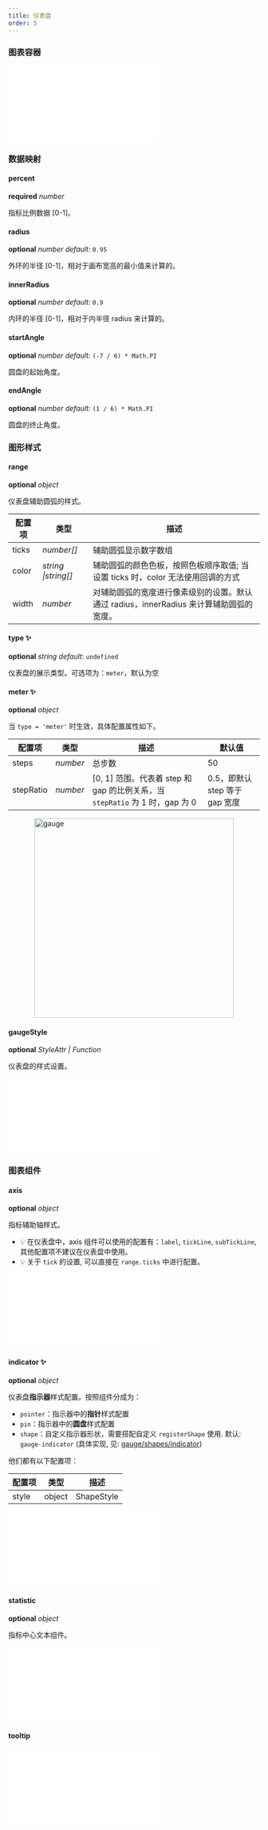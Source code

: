 ```yaml
---
title: 仪表盘
order: 5
---
```


### 图表容器

<embed src="@/docs/common/chart-options.zh.md"></embed>

### 数据映射

#### percent 

<description>**required** _number_</description>

指标比例数据 [0-1]。

#### radius

<description>**optional** _number_ _default:_ `0.95`</description>

外环的半径 [0-1]，相对于画布宽高的最小值来计算的。

#### innerRadius

<description>**optional** _number_ _default:_ `0.9`</description>

内环的半径 [0-1]，相对于内半径 radius 来计算的。

#### startAngle

<description>**optional** _number_ _default:_ `(-7 / 6) * Math.PI`</description>

圆盘的起始角度。

#### endAngle

<description>**optional** _number_ _default:_ `(1 / 6) * Math.PI`</description>

圆盘的终止角度。

### 图形样式

#### range

<description>**optional** _object_</description>

仪表盘辅助圆弧的样式。

| 配置项 | 类型     | 描述                                 |
| ------ | -------- | ------------------------------------ |
| ticks  | _number[]_ | 辅助圆弧显示数字数组                 |
| color  | _string \|string[]_ | 辅助圆弧的颜色色板，按照色板顺序取值; 当设置 ticks 时，color 无法使用回调的方式 |
| width | _number_ | 对辅助圆弧的宽度进行像素级别的设置。默认通过 radius，innerRadius 来计算辅助圆弧的宽度。|

<Playground rid="gauge" path="progress-plots/gauge/demo/custom-color.ts"></playground>

#### type ✨

<description>**optional** _string_ _default_: `undefined`</description>

仪表盘的展示类型。可选项为：`meter`，默认为空
#### meter ✨

<description>**optional** _object_</description>

当 `type = 'meter'` 时生效，具体配置属性如下。

| 配置项 | 类型     | 描述          | 默认值 |
| ------ | -------- | ----------------- | ---------|
| steps  | _number_ | 总步数        |  50 |
| stepRatio  | _number_ | [0, 1] 范围。代表着 step 和 gap 的比例关系，当 `stepRatio` 为 1 时，gap 为 0 | 0.5，即默认 step 等于 gap 宽度 |

<img src="https://gw.alipayobjects.com/zos/antfincdn/WBhwhNUzkg/image.png" width="400" align="center" style="display:flex;margin:0 auto;" alt="gauge">

#### gaugeStyle

<description>**optional** _StyleAttr | Function_</description>

仪表盘的样式设置。

<embed src="@/docs/common/shape-style.zh.md"></embed>

### 图表组件

#### axis

<description>**optional** _object_</description>

指标辅助轴样式。
- 💡 在仪表盘中，axis 组件可以使用的配置有：`label`, `tickLine`, `subTickLine`, 其他配置项不建议在仪表盘中使用。
- 💡 关于 `tick` 的设置, 可以直接在 `range.ticks` 中进行配置。

<embed src="@/docs/common/axis.zh.md"></embed>

#### indicator ✨

<description>**optional** _object_</description>

仪表盘**指示器**样式配置。按照组件分成为：

- `pointer`：指示器中的**指针**样式配置
- `pin`：指示器中的**圆盘**样式配置
- `shape`：自定义指示器形状，需要搭配自定义 `registerShape` 使用. 默认: `gauge-indicator` (具体实现, 见: [gauge/shapes/indicator](https://github.com/antvis/g2plot/blob/master/plots/gauge/shapes/indicator.ts))

他们都有以下配置项：

| 配置项 | 类型   | 描述         |
| ------ | ------ | ------------ |
| style  | object | ShapeStyle |

<embed src="@/docs/common/shape-style.zh.md"></embed>

#### statistic

<description>**optional** _object_</description>

指标中心文本组件。

<embed src="@/docs/common/statistic.zh.md"></embed>

#### tooltip

<embed src="@/docs/common/tooltip.zh.md"></embed>
